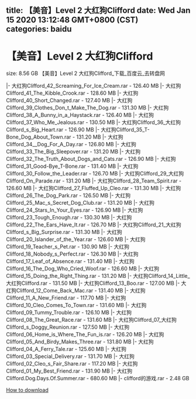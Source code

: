 
title: 【美音】Level 2 大红狗Clifford
date: Wed Jan 15 2020 13:12:48 GMT+0800 (CST)    
categories: baidu
---

# 【美音】Level 2 大红狗Clifford
size: 8.56 GB
 【美音】Level 2 大红狗Clifford_下载_百度云_去转盘网
 
|- 大红狗Clifford_42_Screaming_For_Ice_Cream.rar - 126.40 MB
|- 大红狗Clifford_41_The_Kibble_Crook.rar - 128.60 MB
|- 大红狗Clifford_40_Short_Changed.rar - 127.40 MB
|- 大红狗Clifford_39_Clothes_Don_t_Make_The_Dog.rar - 131.30 MB
|- 大红狗Clifford_38_A_Bunny_in_a_Haystack.rar - 126.40 MB
|- 大红狗Clifford_37_Who_Me_Jealous.rar - 130.50 MB
|- 大红狗Clifford_36_大红狗Clifford_s_Big_Heart.rar - 126.90 MB
|- 大红狗Clifford_35_T-Bone_Dog_About_Town.rar - 131.20 MB
|- 大红狗Clifford_34__Dog_For_A_Day.rar - 126.80 MB
|- 大红狗Clifford_33_The_Big_Sleepover.rar - 131.20 MB
|- 大红狗Clifford_32_The_Truth_About_Dogs_and_Cats.rar - 126.90 MB
|- 大红狗Clifford_31_Good-Bye_T-Bone.rar - 131.40 MB
|- 大红狗Clifford_30_Follow_the_Leader.rar - 126.70 MB
|- 大红狗Clifford_29_大红狗Clifford_On_Parade.rar - 131.20 MB
|- 大红狗Clifford_28_Team_Spirit.rar - 126.60 MB
|- 大红狗Clifford_27_Fluffed_Up_Cleo.rar - 131.30 MB
|- 大红狗Clifford_26_The_Dog_Park.rar - 126.50 MB
|- 大红狗Clifford_25_Mac_s_Secret_Dog_Club.rar - 131.20 MB
|- 大红狗Clifford_24_Stars_In_Your_Eyes.rar - 126.90 MB
|- 大红狗Clifford_23_Tough_Enough.rar - 130.30 MB
|- 大红狗Clifford_22_The_Ears_Have_It.rar - 126.70 MB
|- 大红狗Clifford_21_大红狗Clifford_s_Big_Surprise.rar - 131.30 MB
|- 大红狗Clifford_20_Islander_of_the_Year.rar - 126.60 MB
|- 大红狗Clifford_19_Teacher_s_Pet.rar - 130.90 MB
|- 大红狗Clifford_18_Nobody_s_Perfect.rar - 126.30 MB
|- 大红狗Clifford_17_Leaf_of_Absence.rar - 131.40 MB
|- 大红狗Clifford_16_The_Dog_Who_Cried_Woof.rar - 126.60 MB
|- 大红狗Clifford_15_Doing_the_Right_Thing.rar - 131.20 MB
|- 大红狗Clifford_14_Little_大红狗Clifford.rar - 131.50 MB
|- 大红狗Clifford_13_Boo.rar - 127.00 MB
|- 大红狗Clifford_12_Come_Back_Mac.rar - 131.40 MB
|- 大红狗Clifford_11_A_New_Friend.rar - 117.70 MB
|- 大红狗Clifford_10_Cleo_Comes_To_Town.rar - 131.60 MB
|- 大红狗Clifford_09_Tummy_Trouble.rar - 126.10 MB
|- 大红狗Clifford_08_The_Great_Race.rar - 131.60 MB
|- 大红狗Clifford_07_大红狗Clifford_s_Doggy_Reunion.rar - 127.50 MB
|- 大红狗Clifford_06_Home_is_Where_The_Fun_is.rar - 126.20 MB
|- 大红狗Clifford_05_And_Birdy_Makes_Three.rar - 131.80 MB
|- 大红狗Clifford_04_A_Ferry_Tale.rar - 125.60 MB
|- 大红狗Clifford_03_Special_Delivery.rar - 131.70 MB
|- 大红狗Clifford_02_Cleo_s_Fair_Share.rar - 117.20 MB
|- 大红狗Clifford_01_My_Best_Friend.rar - 131.90 MB
|- 大红狗Clifford.Dog.Days.Of.Summer.rar - 680.60 MB
|- clifford的游戏.rar - 2.48 GB

[How to download](https://bpcam.bemobtrk.com/go/2ceec3aa-1ca2-46d6-b9ff-aaa5c184517c?jno=345)